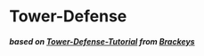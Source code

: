 ﻿# Tower-Defense
##### based on [Tower-Defense-Tutorial](https://github.com/Brackeys/Tower-Defense-Tutorial) from [Brackeys](https://github.com/Brackeys)